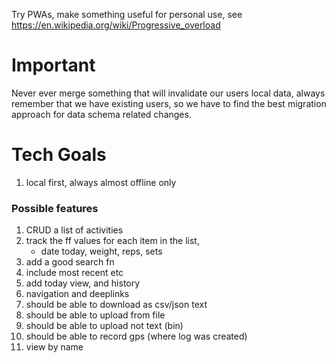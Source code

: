 Try PWAs, make something useful for personal use, see https://en.wikipedia.org/wiki/Progressive_overload

# Important
Never ever merge something that will invalidate our users local data, always remember that we have existing users, so we have to find the best migration approach for data schema related changes.

# Tech Goals
1. local first, always almost offline only

### Possible features

1. CRUD a list of activities 
1. track the ff values for each item in the list,
   - date today, weight, reps, sets
1. add a good search fn
1. include most recent etc
1. add today view, and history
1. navigation and deeplinks
1. should be able to download as csv/json text
1. should be able to upload from file
1. should be able to upload not text (bin)
1. should be able to record gps (where log was created)
1. view by name

